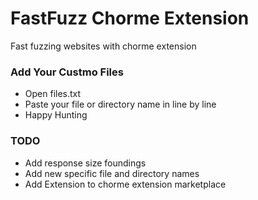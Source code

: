 # FastFuzz Chorme Extension
Fast fuzzing websites with chorme extension

### Add Your Custmo Files
- Open files.txt
- Paste your file or directory name in line by line
- Happy Hunting

### TODO
- Add response size foundings
- Add new specific file and directory names
- Add Extension to chorme extension marketplace
